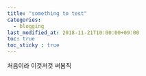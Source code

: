 ```yaml
---
title: "something to test"
categories: 
  - blogging
last_modified_at: 2018-11-21T10:00:00+09:00
toc: true
toc_sticky : true
---
```


처음이라 이것저것 써봄직